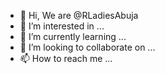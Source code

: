- 👋 Hi, We are @RLadiesAbuja
- 👀 I’m interested in ...
- 🌱 I’m currently learning ...
- 💞️ I’m looking to collaborate on ...
- 📫 How to reach me ...

<!---
RLadiesAbuja/RLadiesAbuja is a ✨ special ✨ repository because its `README.md` (this file) appears on your GitHub profile.
You can click the Preview link to take a look at your changes.
--->
